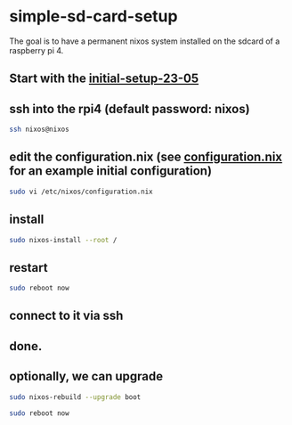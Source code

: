 # simple-sd-card-setup
The goal is to have a permanent nixos system installed on the sdcard of a raspberry pi 4.

## Start with the [initial-setup-23-05](../initial-setup-23-05)

## ssh into the rpi4 (default password: nixos)
``` bash 
ssh nixos@nixos
```

## edit the configuration.nix (see [configuration.nix](./configuration.nix) for an example initial configuration)
``` bash
sudo vi /etc/nixos/configuration.nix
```

## install 
``` bash
sudo nixos-install --root /
```

## restart
``` bash
sudo reboot now
```

## connect to it via ssh
## done.

## optionally, we can upgrade 
``` bash
sudo nixos-rebuild --upgrade boot

sudo reboot now
```

